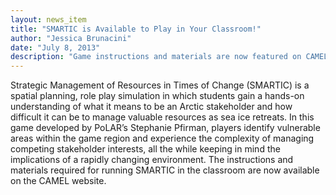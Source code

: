```yaml
---
layout: news_item
title: "SMARTIC is Available to Play in Your Classroom!"
author: "Jessica Brunacini"
date: "July 8, 2013"
description: "Game instructions and materials are now featured on CAMEL."
---
```


Strategic Management of Resources in Times of Change (SMARTIC) is a spatial planning, role play simulation in which students gain a hands-on understanding of what it means to be an Arctic stakeholder and how difficult it can be to manage valuable resources as sea ice retreats.  In this game developed by PoLAR’s Stephanie Pfirman, players identify vulnerable areas within the game region and experience the complexity of managing competing stakeholder interests, all the while keeping in mind the implications of a rapidly changing environment.  The instructions and materials required for running SMARTIC in the classroom are now available on the CAMEL website.
